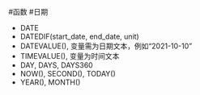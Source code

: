 #函数 #日期 

- DATE
- DATEDIF(start_date, end_date, unit)
- DATEVALUE(), 变量需为日期文本，例如“2021-10-10”
- TIMEVALUE(), 变量为时间文本
- DAY, DAYS, DAYS360
- NOW(), SECOND(), TODAY()
- YEAR(), MONTH()